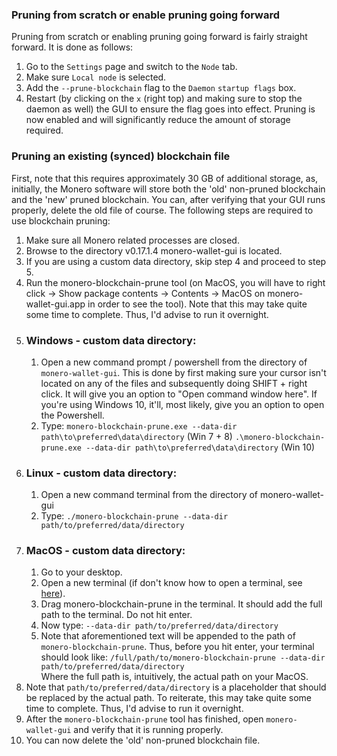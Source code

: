 ### Pruning from scratch or enable pruning going forward
Pruning from scratch or enabling pruning going forward is fairly straight forward. It is done as follows:
1. Go to the `Settings` page and switch to the `Node` tab.
2. Make sure `Local node` is selected.
3. Add the `--prune-blockchain` flag to the `Daemon` `startup flags` box.
4. Restart (by clicking on the `x` (right top) and making sure to stop the daemon as well) the GUI to ensure the flag goes into effect.
Pruning is now enabled and will significantly reduce the amount of storage required.

### Pruning an existing (synced) blockchain file
First, note that this requires approximately 30 GB of additional storage, as, initially, the Monero software will store both the 'old' non-pruned blockchain and the 'new' pruned blockchain. You can, after verifying that your GUI runs properly, delete the old file of course. The following steps are required to use blockchain pruning:

1. Make sure all Monero related processes are closed.
2. Browse to the directory v0.17.1.4 monero-wallet-gui is located.
3. If you are using a custom data directory, skip step 4 and proceed to step 5.
4. Run the monero-blockchain-prune tool (on MacOS, you will have to right click -> Show package contents -> Contents -> MacOS on monero-wallet-gui.app in order to see the tool). Note that this may take quite some time to complete. Thus, I'd advise to run it overnight.
5. ### Windows - custom data directory:
    1. Open a new command prompt / powershell from the directory of `monero-wallet-gui`. This is done by first making sure your cursor isn't located on any of the files and subsequently doing SHIFT + right click. It will give you an option to "Open command window here". If you're using Windows 10, it'll, most likely, give you an option to open the Powershell.
    2. Type:
    `monero-blockchain-prune.exe --data-dir path\to\preferred\data\directory` (Win 7 + 8)
    `.\monero-blockchain-prune.exe --data-dir path\to\preferred\data\directory` (Win 10)
6. ### Linux - custom data directory:
    1. Open a new command terminal from the directory of monero-wallet-gui
    2. Type:
    `./monero-blockchain-prune --data-dir path/to/preferred/data/directory`
7. ### MacOS - custom data directory:
    1. Go to your desktop.
    2. Open a new terminal (if don't know how to open a terminal, see [here](https://apple.stackexchange.com/a/256263)).
    3. Drag monero-blockchain-prune in the terminal. It should add the full path to the terminal. Do not hit enter.
    4. Now type:
      ```--data-dir path/to/preferred/data/directory```
    5. Note that aforementioned text will be appended to the path of `monero-blockchain-prune`. Thus, before you hit enter, your terminal should look like:
      `/full/path/to/monero-blockchain-prune --data-dir path/to/preferred/data/directory`       
      Where the full path is, intuitively, the actual path on your MacOS.
8. Note that `path/to/preferred/data/directory` is a placeholder that should be replaced by the actual path. To reiterate, this may take quite some time to complete. Thus, I'd advise to run it overnight.
9. After the `monero-blockchain-prune` tool has finished, open `monero-wallet-gui` and verify that it is running properly.
10. You can now delete the 'old' non-pruned blockchain file.
